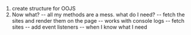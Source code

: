 1. create structure for OOJS
2. Now what? 
	-- all my methods are a mess. what do I need? 
		-- fetch the sites and render them on the page 
			-- works with console logs
			-- fetch sites 
		-- add event listeners -- when I know what I need 